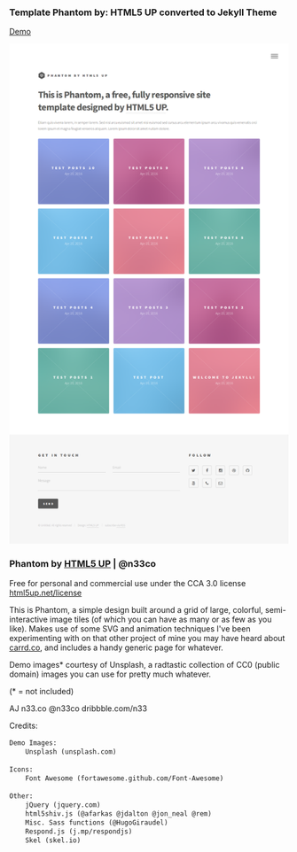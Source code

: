 ### Template Phantom by: HTML5 UP converted to Jekyll Theme
[Demo](http://bcasal.github.io/Phantom-Jekyll-Theme/)

![Captura de pantalla](https://github.com/BCasal/Phantom-Jekyll-Theme/blob/gh-pages/screenshot.png "Captura de Pantalla")

### Phantom by [HTML5 UP](http://html5up.net/) | @n33co

Free for personal and commercial use under the CCA 3.0 license
[html5up.net/license](http://html5up.net/license)

This is Phantom, a simple design built around a grid of large, colorful, semi-interactive
image tiles (of which you can have as many or as few as you like). Makes use of some
SVG and animation techniques I've been experimenting with on that other project of mine
you may have heard about [carrd.co](https://carrd.co), and includes a handy generic page for whatever.

Demo images* courtesy of Unsplash, a radtastic collection of CC0 (public domain) images
you can use for pretty much whatever.

(* = not included)

AJ
n33.co @n33co dribbble.com/n33


Credits:

	Demo Images:
		Unsplash (unsplash.com)

	Icons:
		Font Awesome (fortawesome.github.com/Font-Awesome)

	Other:
		jQuery (jquery.com)
		html5shiv.js (@afarkas @jdalton @jon_neal @rem)
		Misc. Sass functions (@HugoGiraudel)
		Respond.js (j.mp/respondjs)
		Skel (skel.io)

